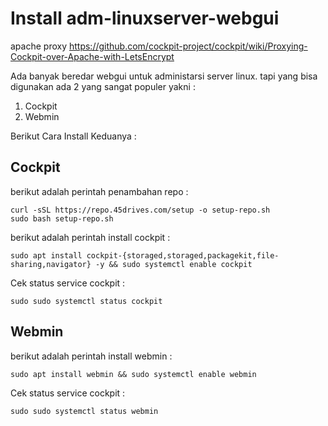 # Install adm-linuxserver-webgui
apache proxy https://github.com/cockpit-project/cockpit/wiki/Proxying-Cockpit-over-Apache-with-LetsEncrypt

Ada banyak beredar webgui untuk administarsi server linux. tapi yang bisa digunakan ada 2 yang sangat populer yakni : 

 1. Cockpit
 2. Webmin

Berikut Cara Install Keduanya :

## Cockpit
berikut adalah perintah penambahan repo : 

    curl -sSL https://repo.45drives.com/setup -o setup-repo.sh
    sudo bash setup-repo.sh
berikut adalah perintah install cockpit : 

    sudo apt install cockpit-{storaged,storaged,packagekit,file-sharing,navigator} -y && sudo systemctl enable cockpit
Cek status service cockpit :

    sudo sudo systemctl status cockpit

## Webmin
berikut adalah perintah install webmin : 

    sudo apt install webmin && sudo systemctl enable webmin
Cek status service cockpit :

    sudo sudo systemctl status webmin
    
